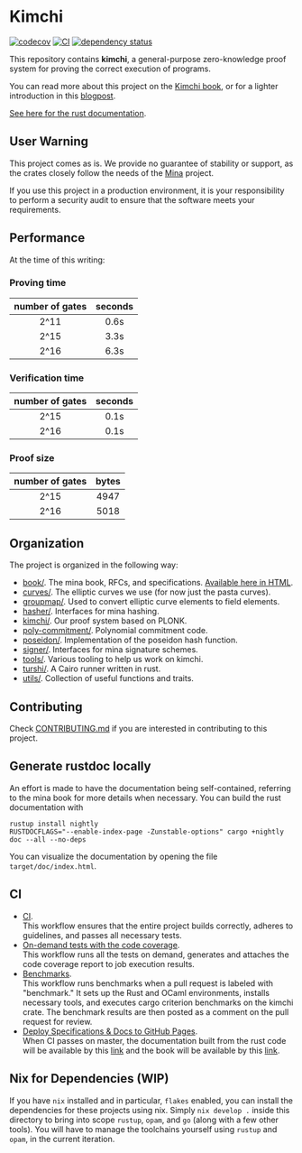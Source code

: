 # Kimchi

[![codecov](https://codecov.io/gh/o1-labs/proof-systems/graph/badge.svg?token=pl6W1FDfV0)](https://codecov.io/gh/o1-labs/proof-systems)
[![CI](https://github.com/o1-labs/proof-systems/actions/workflows/rust.yml/badge.svg)](https://github.com/o1-labs/proof-systems/actions/workflows/rust.yml)
[![dependency status](https://deps.rs/repo/github/o1-labs/proof-systems/status.svg?style=flat-square)](https://deps.rs/repo/github/o1-labs/proof-systems)

This repository contains **kimchi**, a general-purpose zero-knowledge proof system for proving the correct execution of programs.

You can read more about this project on the [Kimchi book](https://o1-labs.github.io/proof-systems), or for a lighter introduction in this [blogpost](https://minaprotocol.com/blog/kimchi-the-latest-update-to-minas-proof-system).

[See here for the rust documentation](https://o1-labs.github.io/proof-systems/rustdoc).

## User Warning

This project comes as is. We provide no guarantee of stability or support, as the crates closely follow the needs of the [Mina](<[https://](https://github.com/minaprotocol/mina)>) project.

If you use this project in a production environment, it is your responsibility to perform a security audit to ensure that the software meets your requirements.

## Performance

At the time of this writing:

### Proving time

| number of gates | seconds |
| :-------------: | :-----: |
|      2^11       |  0.6s   |
|      2^15       |  3.3s   |
|      2^16       |  6.3s   |

### Verification time

| number of gates | seconds |
| :-------------: | :-----: |
|      2^15       |  0.1s   |
|      2^16       |  0.1s   |

### Proof size

| number of gates | bytes |
| :-------------: | :---: |
|      2^15       | 4947  |
|      2^16       | 5018  |

## Organization

The project is organized in the following way:

- [book/](book/). The mina book, RFCs, and specifications. [Available here in HTML](https://o1-labs.github.io/proof-systems).
- [curves/](curves/). The elliptic curves we use (for now just the pasta curves).
- [groupmap/](groupmap/). Used to convert elliptic curve elements to field elements.
- [hasher/](hasher/). Interfaces for mina hashing.
- [kimchi/](kimchi/). Our proof system based on PLONK.
- [poly-commitment/](poly-commitment/). Polynomial commitment code.
- [poseidon/](poseidon/). Implementation of the poseidon hash function.
- [signer/](signer/). Interfaces for mina signature schemes.
- [tools/](tools/). Various tooling to help us work on kimchi.
- [turshi/](turshi/). A Cairo runner written in rust.
- [utils/](utils/). Collection of useful functions and traits.

## Contributing

Check [CONTRIBUTING.md](CONTRIBUTING.md) if you are interested in contributing to this project.

## Generate rustdoc locally

An effort is made to have the documentation being self-contained, referring to the mina book for more details when necessary.
You can build the rust documentation with

<!-- This must be the same than the content in .github/workflows/gh-page.yml -->

```shell
rustup install nightly
RUSTDOCFLAGS="--enable-index-page -Zunstable-options" cargo +nightly doc --all --no-deps
```

You can visualize the documentation by opening the file `target/doc/index.html`.

## CI

<!-- Please update this section if you add more workflows -->

- [CI](.github/workflows/ci.yml).  
  This workflow ensures that the entire project builds correctly, adheres to guidelines, and passes all necessary tests.
- [On-demand tests with the code coverage](.github/workflows/ci-on-demand.yml).  
  This workflow runs all the tests on demand, generates and attaches the code coverage report to job execution results.
- [Benchmarks](.github/workflows/benches.yml).  
  This workflow runs benchmarks when a pull request is labeled with "benchmark." It sets up the Rust and OCaml environments, installs necessary tools, and executes cargo criterion benchmarks on the kimchi crate. The benchmark results are then posted as a comment on the pull request for review.
- [Deploy Specifications & Docs to GitHub Pages](.github/workflows/gh-page.yml).  
  When CI passes on master, the documentation built from the rust code will be available by this [link](https://o1-labs.github.io/proof-systems/rustdoc) and the book will be available by this [link](https://o1-labs.github.io/proof-systems).

## Nix for Dependencies (WIP)

If you have `nix` installed and in particular, `flakes` enabled, you can install the dependencies for these projects using nix. Simply `nix develop .` inside this directory to bring into scope `rustup`, `opam`, and `go` (along with a few other tools). You will have to manage the toolchains yourself using `rustup` and `opam`, in the current iteration.
